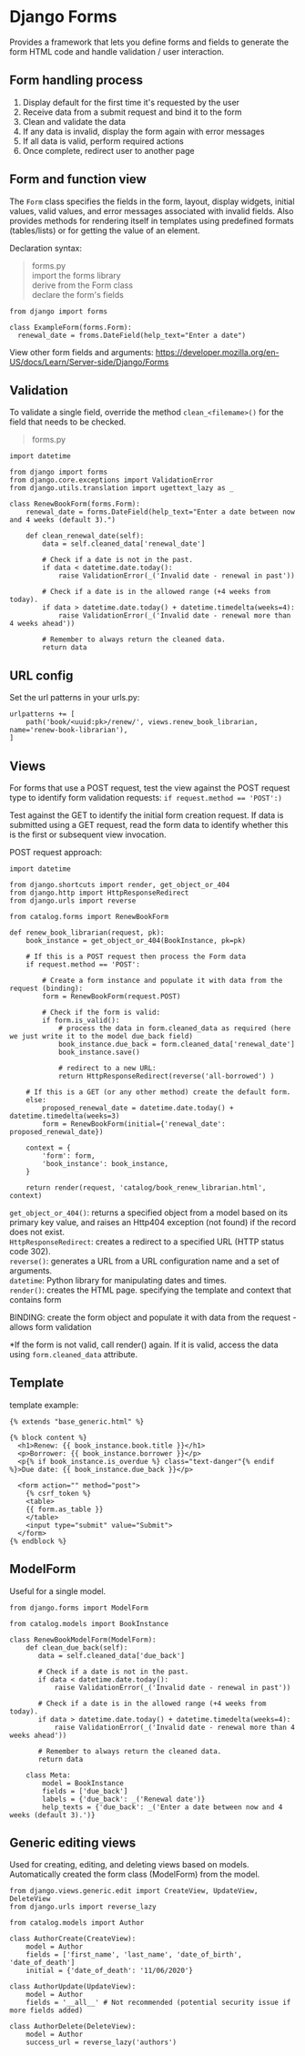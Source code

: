 # Django Forms
Provides a framework that lets you define forms and fields to generate the form HTML code and handle validation / user interaction. 

## Form handling process
1. Display default for the first time it's requested by the user
2. Receive data from a submit request and bind it to the form
3. Clean and validate the data
4. If any data is invalid, display the form again with error messages
5. If all data is valid, perform required actions
6. Once complete, redirect user to another page

## Form and function view
The `Form` class specifies the fields in the form, layout, display widgets, initial values, valid values, and error messages associated with invalid fields. Also provides methods for rendering itself in templates using predefined formats (tables/lists) or for getting the value of an element. 

Declaration syntax:
> forms.py   
> import the forms library  
> derive from the Form class  
> declare the form's fields  

```
from django import forms

class ExampleForm(forms.Form):
  renewal_date = froms.DateField(help_text="Enter a date")
```

View other form fields and arguments: https://developer.mozilla.org/en-US/docs/Learn/Server-side/Django/Forms

## Validation
To validate a single field, override the method `clean_<filemame>()` for the field that needs to be checked. 

> forms.py

```
import datetime

from django import forms
from django.core.exceptions import ValidationError
from django.utils.translation import ugettext_lazy as _

class RenewBookForm(forms.Form):
    renewal_date = forms.DateField(help_text="Enter a date between now and 4 weeks (default 3).")

    def clean_renewal_date(self):
        data = self.cleaned_data['renewal_date']

        # Check if a date is not in the past.
        if data < datetime.date.today():
            raise ValidationError(_('Invalid date - renewal in past'))

        # Check if a date is in the allowed range (+4 weeks from today).
        if data > datetime.date.today() + datetime.timedelta(weeks=4):
            raise ValidationError(_('Invalid date - renewal more than 4 weeks ahead'))

        # Remember to always return the cleaned data.
        return data
```

## URL config
Set the url patterns in your urls.py:
```
urlpatterns += [
    path('book/<uuid:pk>/renew/', views.renew_book_librarian, name='renew-book-librarian'),
]
```

## Views
For forms that use a POST request, test the view against the POST request type to identify form validation requests:
`if request.method == 'POST':)`

Test against the GET to identify the initial form creation request. If data is submitted using a GET request, read the form data to identify whether this is the first or subsequent view invocation. 

POST request approach:
```
import datetime

from django.shortcuts import render, get_object_or_404
from django.http import HttpResponseRedirect
from django.urls import reverse

from catalog.forms import RenewBookForm

def renew_book_librarian(request, pk):
    book_instance = get_object_or_404(BookInstance, pk=pk)

    # If this is a POST request then process the Form data
    if request.method == 'POST':

        # Create a form instance and populate it with data from the request (binding):
        form = RenewBookForm(request.POST)

        # Check if the form is valid:
        if form.is_valid():
            # process the data in form.cleaned_data as required (here we just write it to the model due_back field)
            book_instance.due_back = form.cleaned_data['renewal_date']
            book_instance.save()

            # redirect to a new URL:
            return HttpResponseRedirect(reverse('all-borrowed') )

    # If this is a GET (or any other method) create the default form.
    else:
        proposed_renewal_date = datetime.date.today() + datetime.timedelta(weeks=3)
        form = RenewBookForm(initial={'renewal_date': proposed_renewal_date})

    context = {
        'form': form,
        'book_instance': book_instance,
    }

    return render(request, 'catalog/book_renew_librarian.html', context)
```

`get_object_or_404()`: returns a specified object from a model based on its primary key value, and raises an Http404 exception (not found) if the record does not exist.  
`HttpResponseRedirect`: creates a redirect to a specified URL (HTTP status code 302).  
`reverse()`: generates a URL from a URL configuration name and a set of arguments.  
`datetime`: Python library for manipulating dates and times.  
`render()`: creates the HTML page. specifying the template and context that contains form

BINDING: create the form object and populate it with data from the request - allows form validation

*If the form is not valid, call render() again. If it is valid, access the data using `form.cleaned_data` attribute.

## Template
template example:
```
{% extends "base_generic.html" %}

{% block content %}
  <h1>Renew: {{ book_instance.book.title }}</h1>
  <p>Borrower: {{ book_instance.borrower }}</p>
  <p{% if book_instance.is_overdue %} class="text-danger"{% endif %}>Due date: {{ book_instance.due_back }}</p>

  <form action="" method="post">
    {% csrf_token %}
    <table>
    {{ form.as_table }}
    </table>
    <input type="submit" value="Submit">
  </form>
{% endblock %}
```

## ModelForm
Useful for a single model. 

```
from django.forms import ModelForm

from catalog.models import BookInstance

class RenewBookModelForm(ModelForm):
    def clean_due_back(self):
       data = self.cleaned_data['due_back']

       # Check if a date is not in the past.
       if data < datetime.date.today():
           raise ValidationError(_('Invalid date - renewal in past'))

       # Check if a date is in the allowed range (+4 weeks from today).
       if data > datetime.date.today() + datetime.timedelta(weeks=4):
           raise ValidationError(_('Invalid date - renewal more than 4 weeks ahead'))

       # Remember to always return the cleaned data.
       return data

    class Meta:
        model = BookInstance
        fields = ['due_back']
        labels = {'due_back': _('Renewal date')}
        help_texts = {'due_back': _('Enter a date between now and 4 weeks (default 3).')}
```

## Generic editing views
Used for creating, editing, and deleting views based on models. Automatically created the form class (ModelForm) from the model. 

```
from django.views.generic.edit import CreateView, UpdateView, DeleteView
from django.urls import reverse_lazy

from catalog.models import Author

class AuthorCreate(CreateView):
    model = Author
    fields = ['first_name', 'last_name', 'date_of_birth', 'date_of_death']
    initial = {'date_of_death': '11/06/2020'}

class AuthorUpdate(UpdateView):
    model = Author
    fields = '__all__' # Not recommended (potential security issue if more fields added)

class AuthorDelete(DeleteView):
    model = Author
    success_url = reverse_lazy('authors')
```

